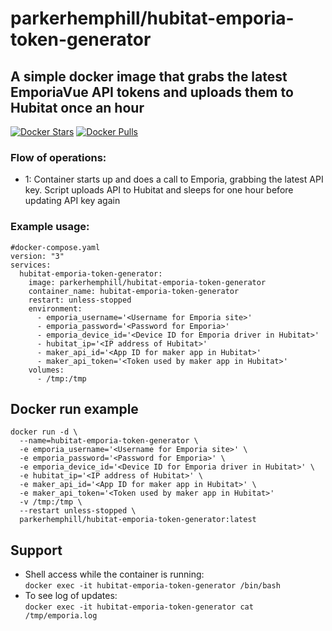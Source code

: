 # parkerhemphill/hubitat-emporia-token-generator
## A simple docker image that grabs the latest EmporiaVue API tokens and uploads them to Hubitat once an hour
[![Docker Stars](https://img.shields.io/docker/stars/parkerhemphill/godaddy-dns-updater)](https://store.docker.com/community/images/parkerhemphill/hubitat-emporia-token-generator) 
[![Docker Pulls](https://img.shields.io/docker/pulls/parkerhemphill/godaddy-dns-updater)](https://store.docker.com/community/images/parkerhemphill/hubitat-emporia-token-generator)
### Flow of operations:
* 1: Container starts up and does a call to Emporia, grabbing the latest API key.  Script uploads API to Hubitat and sleeps for one hour before updating API key again
  
### Example usage:
```
#docker-compose.yaml
version: "3"
services:
  hubitat-emporia-token-generator:
    image: parkerhemphill/hubitat-emporia-token-generator
    container_name: hubitat-emporia-token-generator
    restart: unless-stopped
    environment:
      - emporia_username='<Username for Emporia site>'
      - emporia_password='<Password for Emporia>'
      - emporia_device_id='<Device ID for Emporia driver in Hubitat>'
      - hubitat_ip='<IP address of Hubitat>'
      - maker_api_id='<App ID for maker app in Hubitat>'
      - maker_api_token='<Token used by maker app in Hubitat>'
    volumes:
      - /tmp:/tmp
```
## Docker run example
```
docker run -d \
  --name=hubitat-emporia-token-generator \
  -e emporia_username='<Username for Emporia site>' \
  -e emporia_password='<Password for Emporia>' \
  -e emporia_device_id='<Device ID for Emporia driver in Hubitat>' \
  -e hubitat_ip='<IP address of Hubitat>' \
  -e maker_api_id='<App ID for maker app in Hubitat>' \
  -e maker_api_token='<Token used by maker app in Hubitat>'
  -v /tmp:/tmp \
  --restart unless-stopped \
  parkerhemphill/hubitat-emporia-token-generator:latest
```
## Support
* Shell access while the container is running:<br>
 `docker exec -it hubitat-emporia-token-generator /bin/bash`
* To see log of updates:<br>
 `docker exec -it hubitat-emporia-token-generator cat /tmp/emporia.log`
